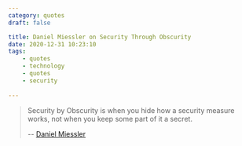 ```yaml
---
category: quotes
draft: false

title: Daniel Miessler on Security Through Obscurity
date: 2020-12-31 10:23:10
tags:
    - quotes
    - technology
    - quotes
    - security
    
---
```


> Security by Obscurity is when you hide how a security measure works, not when you keep some part of it a secret.
>
> -- [Daniel Miessler](https://danielmiessler.com/blog/no-moving-your-ssh-port-isnt-security-by-obscurity/)

